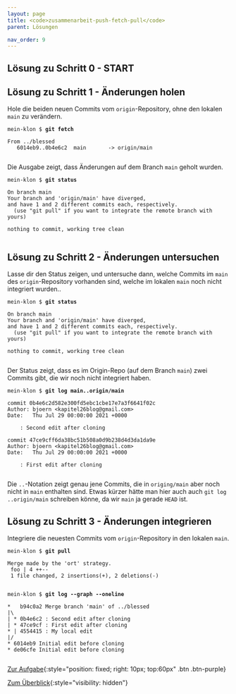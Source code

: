 ```yaml
---
layout: page
title: <code>zusammenarbeit-push-fetch-pull</code>
parent: Lösungen

nav_order: 9
---
```

## Lösung zu Schritt 0 - START

## Lösung zu Schritt 1 - Änderungen holen

Hole die beiden neuen Commits vom `origin`-Repository,
ohne den lokalen `main` zu verändern.


<pre><code>mein-klon $ <b>git fetch</b><br><br>From ../blessed<br>   6014eb9..0b4e6c2  main       -&gt; origin/main<br><br></code></pre>


Die Ausgabe zeigt, dass Änderungen auf dem Branch `main` geholt wurden.


<pre><code>mein-klon $ <b>git status</b><br><br>On branch main<br>Your branch and 'origin/main' have diverged,<br>and have 1 and 2 different commits each, respectively.<br>  (use &quot;git pull&quot; if you want to integrate the remote branch with yours)<br><br>nothing to commit, working tree clean<br><br></code></pre>


## Lösung zu Schritt 2 - Änderungen untersuchen

Lasse dir den Status zeigen,
und untersuche dann,
welche Commits im `main` des `origin`-Repository vorhanden sind,
welche im lokalen `main` noch nicht integriert wurden..


<pre><code>mein-klon $ <b>git status</b><br><br>On branch main<br>Your branch and 'origin/main' have diverged,<br>and have 1 and 2 different commits each, respectively.<br>  (use &quot;git pull&quot; if you want to integrate the remote branch with yours)<br><br>nothing to commit, working tree clean<br><br></code></pre>


Der Status zeigt, dass es im Origin-Repo
(auf dem Branch `main`) zwei Commits gibt,
die wir noch nicht integriert haben.


<pre><code>mein-klon $ <b>git log main..origin/main</b><br><br>commit 0b4e6c2d582e300fd5ebc1cbe17e7a3f6641f02c<br>Author: bjoern &lt;kapitel26blog@gmail.com&gt;<br>Date:   Thu Jul 29 00:00:00 2021 +0000<br><br>    : Second edit after cloning<br><br>commit 47ce9cff6da38bc51b508a0d9b238d4d3da1da9e<br>Author: bjoern &lt;kapitel26blog@gmail.com&gt;<br>Date:   Thu Jul 29 00:00:00 2021 +0000<br><br>    : First edit after cloning<br><br></code></pre>


Die `..`-Notation zeigt genau jene Commits,
die in `origing/main` aber noch nicht in `main` enthalten sind.
Etwas kürzer hätte man hier auch auch `git log ..origin/main` schreiben
könne, da wir `main` ja gerade `HEAD` ist.

## Lösung zu Schritt 3 - Änderungen integrieren

Integriere die neuesten Commits vom `origin`-Repository
in den lokalen `main`.


<pre><code>mein-klon $ <b>git pull</b><br><br>Merge made by the 'ort' strategy.<br> foo | 4 ++--<br> 1 file changed, 2 insertions(+), 2 deletions(-)<br><br></code></pre>



<pre><code>mein-klon $ <b>git log --graph --oneline</b><br><br>*   b94c0a2 Merge branch 'main' of ../blessed<br>|\  <br>| * 0b4e6c2 : Second edit after cloning<br>| * 47ce9cf : First edit after cloning<br>* | 4554415 : My local edit<br>|/  <br>* 6014eb9 Initial edit before cloning<br>* de06cfe Initial edit before cloning<br><br></code></pre>


[Zur Aufgabe](aufgabe-zusammenarbeit-push-fetch-pull.html){:style="position: fixed; right: 10px; top:60px" .btn .btn-purple}

[Zum Überblick](../../ueberblick.html){:style="visibility: hidden"}

